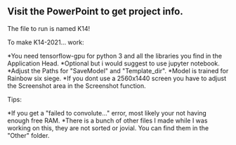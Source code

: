 Visit the PowerPoint to get project info.
----------------------------------------

The file to run is named K14!

To make K14-2021... work:

*You need tensorflow-gpu for python 3 and all the libraries you find in the Application Head.
*Optional but i would suggest to use jupyter notebook.
*Adjust the Paths for "SaveModel" and "Template_dir".
*Model is trained for Rainbow six siege.
*If you dont use a 2560x1440 screen you  have to adjust the Screenshot area in the Screenshot function.

Tips:

*If you get a "failed to convolute..." error, most likely your not having enough free RAM.
*There is a bunch of other files I made while I was working on this, they are not sorted or jovial. 
 You can find them in the "Other" folder.
